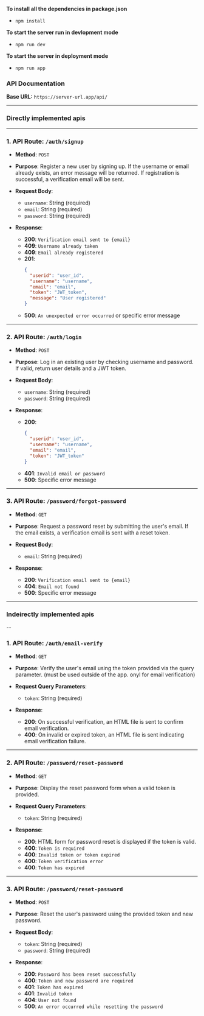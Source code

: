 **To install all the dependencies in package.json**
- `npm install`

**To start the server run in devlopment mode**
- `npm run dev`

**To start the server in deployment mode**
- `npm run app`

### API Documentation

**Base URL:** `https://server-url.app/api/`

---

### Directly implemented apis

---

### 1. API Route: `/auth/signup`
- **Method**: `POST`
- **Purpose**: Register a new user by signing up. If the username or email already exists, an error message will be returned. If registration is successful, a verification email will be sent.
- **Request Body**:
  - `username`: String (required)
  - `email`: String (required)
  - `password`: String (required)
  
- **Response**:
  - **200**: `Verification email sent to {email}`
  - **409**: `Username already taken`
  - **409**: `Email already registered`
  - **201**: 
    ```json
    {
      "userid": "user_id",
      "username": "username",
      "email": "email",
      "token": "JWT_token",
      "message": "User registered"
    }
    ```
  - **500**: `An unexpected error occurred` or specific error message

---

### 2. API Route: `/auth/login`
- **Method**: `POST`
- **Purpose**: Log in an existing user by checking username and password. If valid, return user details and a JWT token.
- **Request Body**:
  - `username`: String (required)
  - `password`: String (required)
  
- **Response**:
  - **200**: 
    ```json
    {
      "userid": "user_id",
      "username": "username",
      "email": "email",
      "token": "JWT_token"
    }
    ```
  - **401**: `Invalid email or password`
  - **500**: Specific error message

---

### 3. API Route: `/password/forgot-password`
- **Method**: `GET`
- **Purpose**: Request a password reset by submitting the user's email. If the email exists, a verification email is sent with a reset token.
- **Request Body**:
  - `email`: String (required)

- **Response**:
  - **200**: `Verification email sent to {email}`
  - **404**: `Email not found`
  - **500**: Specific error message

---

### Indeirectly implemented apis

--
### 1. API Route: `/auth/email-verify`
- **Method**: `GET`
- **Purpose**: Verify the user's email using the token provided via the query parameter. 
               (must be used outside of the app. onyl for email verification)
- **Request Query Parameters**:
  - `token`: String (required)

- **Response**:
  - **200**: On successful verification, an HTML file is sent to confirm email verification.
  - **400**: On invalid or expired token, an HTML file is sent indicating email verification failure.

---

### 2. API Route: `/password/reset-password`
- **Method**: `GET`
- **Purpose**: Display the reset password form when a valid token is provided.
- **Request Query Parameters**:
  - `token`: String (required)

- **Response**:
  - **200**: HTML form for password reset is displayed if the token is valid.
  - **400**: `Token is required`
  - **400**: `Invalid token or token expired`
  - **400**: `Token verification error`
  - **400**: `Token has expired`

---

### 3. API Route: `/password/reset-password`
- **Method**: `POST`
- **Purpose**: Reset the user's password using the provided token and new password.
- **Request Body**:
  - `token`: String (required)
  - `password`: String (required)

- **Response**:
  - **200**: `Password has been reset successfully`
  - **400**: `Token and new password are required`
  - **401**: `Token has expired`
  - **401**: `Invalid token`
  - **404**: `User not found`
  - **500**: `An error occurred while resetting the password`

